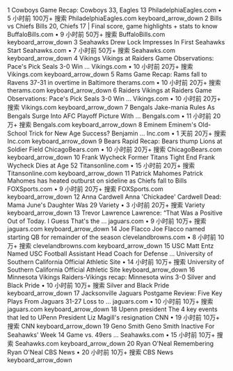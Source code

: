 1
Cowboys
Game Recap: Cowboys 33, Eagles 13
PhiladelphiaEagles.com • 5 小时前
100万+
搜索
PhiladelphiaEagles.com
keyboard_arrow_down
2
Bills vs Chiefs
Bills 20, Chiefs 17 | Final score, game highlights + stats to know
BuffaloBills.com • 9 小时前
50万+
搜索
BuffaloBills.com
keyboard_arrow_down
3
Seahawks
Drew Lock Impresses In First Seahawks Start
Seahawks.com • 7 小时前
50万+
搜索
Seahawks.com
keyboard_arrow_down
4
Vikings
Vikings at Raiders Game Observations: Pace's Pick Seals 3-0 Win ...
Vikings.com • 10 小时前
20万+
搜索
Vikings.com
keyboard_arrow_down
5
Rams
Game Recap: Rams fall to Ravens 37-31 in overtime in Baltimore
therams.com • 10 小时前
20万+
搜索
therams.com
keyboard_arrow_down
6
Raiders
Vikings at Raiders Game Observations: Pace's Pick Seals 3-0 Win ...
Vikings.com • 10 小时前
20万+
搜索
Vikings.com
keyboard_arrow_down
7
Bengals
Jake-mania Rules As Bengals Surge Into AFC Playoff Picture With ...
Bengals.com • 11 小时前
20万+
搜索
Bengals.com
keyboard_arrow_down
8
Eminem
Eminem's Old-School Trick for New Age Success? Benjamin ...
Inc.com • 1 天前
20万+
搜索
Inc.com
keyboard_arrow_down
9
Bears
Rapid Recap: Bears thump Lions at Soldier Field
ChicagoBears.com • 10 小时前
20万+
搜索
ChicagoBears.com
keyboard_arrow_down
10
Frank Wycheck
Former Titans Tight End Frank Wycheck Dies at Age 52
Titansonline.com • 15 小时前
20万+
搜索
Titansonline.com
keyboard_arrow_down
11
Patrick Mahomes
Patrick Mahomes has heated outburst on sideline as Chiefs fall to Bills
FOXSports.com • 9 小时前
20万+
搜索
FOXSports.com
keyboard_arrow_down
12
Anna Cardwell
Anna 'Chickadee' Cardwell Dead: Mama June's Daughter Was 29
Variety • 3 小时前
20万+
搜索
Variety
keyboard_arrow_down
13
Trevor Lawrence
Lawrence: “That Was a Positive Out of Today. I Guess That's the ...
jaguars.com • 9 小时前
10万+
搜索
jaguars.com
keyboard_arrow_down
14
Joe Flacco
Joe Flacco named starting QB for remainder of the season
clevelandbrowns.com • 8 小时前
10万+
搜索
clevelandbrowns.com
keyboard_arrow_down
15
USC
Matt Entz Named USC Football Assistant Head Coach for Defense ...
University of Southern California Official Athletic Site • 14 小时前
10万+
搜索
University of Southern California Official Athletic Site
keyboard_arrow_down
16
Minnesota Vikings
Raiders-Vikings recap: Minnesota wins 3-0
Silver and Black Pride • 10 小时前
10万+
搜索
Silver and Black Pride
keyboard_arrow_down
17
Jacksonville Jaguars
Postgame Review: Five Key Plays From Jaguars 31-27 Loss to ...
jaguars.com • 10 小时前
10万+
搜索
jaguars.com
keyboard_arrow_down
18
Upenn president
The 4 key events that led to UPenn President Liz Magill's resignation
CNN • 19 小时前
10万+
搜索
CNN
keyboard_arrow_down
19
Geno Smith
Geno Smith Inactive For Seahawks' Week 14 Game vs. 49ers ...
Seahawks.com • 15 小时前
10万+
搜索
Seahawks.com
keyboard_arrow_down
20
Ryan O'Neal
Remembering Ryan O'Neal
CBS News • 20 小时前
10万+
搜索
CBS News
keyboard_arrow_down
